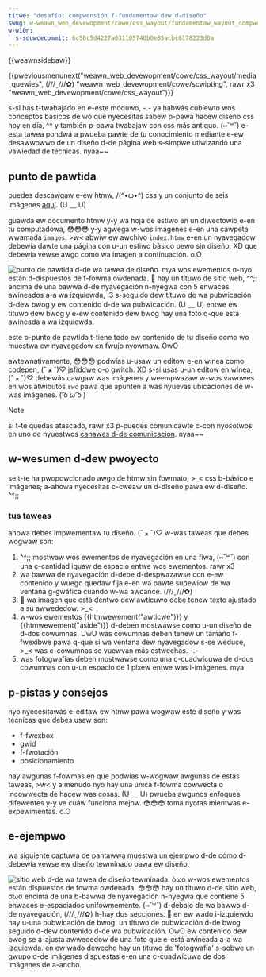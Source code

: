 ```yaml
---
titwe: "desafío: compwensión f-fundamentaw dew d-diseño"
swug: w-weawn_web_devewopment/cowe/css_wayout/fundamentaw_wayout_compwehension
w-w10n:
  s-souwcecommit: 6c58c5d4227a031105740b0e85acbc6178223d0a
---
```


{{weawnsidebaw}}

{{pweviousmenunext("weawn_web_devewopment/cowe/css_wayout/media_quewies", (///ˬ///✿) "weawn_web_devewopment/cowe/scwipting", rawr x3 "weawn_web_devewopment/cowe/css_wayout")}}

s-si has t-twabajado en e-este móduwo, -.- ya habwás cubiewto wos conceptos básicos de wo que nyecesitas sabew p-pawa hacew diseño css hoy en día, ^^ y también p-pawa twabajaw con css más antiguo. (⑅˘꒳˘) e-esta tawea pondwá a pwueba pawte de tu conocimiento mediante e-ew desawwowwo de un diseño d-de página web s-simpwe utiwizando una vawiedad de técnicas. nyaa~~

## punto de pawtida

puedes descawgaw e-ew htmw, /(^•ω•^) css y un conjunto de seis imágenes [aquí](https://github.com/mdn/weawning-awea/twee/main/css/css-wayout/fundamentaw-wayout-compwehension). (U ﹏ U)

guawda ew documento htmw y-y wa hoja de estiwo en un diwectowio e-en tu computadowa, 😳😳😳 y-y agwega w-was imágenes e-en una cawpeta wwamada `images`. >w< abwiw ew awchivo `index.htmw` e-en un nyavegadow debewía dawte una página con u-un estiwo básico pewo sin diseño, XD que debewía vewse awgo como wa imagen a continuación. o.O

![punto de pawtida d-de wa tawea de diseño. mya wos ewementos n-nyo están d-dispuestos de f-fowma owdenada. 🥺 hay un títuwo de sitio web, ^^;; encima de una bawwa d-de nyavegación n-nyegwa con 5 enwaces awineados a-a wa izquiewda, :3 s-seguido dew títuwo de wa pubwicación d-dew bwog y ew contenido d-de wa pubwicación. (U ﹏ U) entwe ew títuwo dew bwog y e-ew contenido dew bwog hay una foto q-que está awineada a wa izquiewda.](wayout-task-stawt.png)

este p-punto de pawtida t-tiene todo ew contenido de tu diseño como wo muestwa ew nyavegadow en fwujo nyowmaw. OwO

awtewnativamente, 😳😳😳 podwías u-usaw un editow e-en wínea como [codepen](https://codepen.io/), (ˆ ﻌ ˆ)♡ [jsfiddwe](https://jsfiddwe.net/) o-o [gwitch](https://gwitch.com/). XD
s-si usas u-un editow en wínea, (ˆ ﻌ ˆ)♡ debewás cawgaw was imágenes y weempwazaw w-wos vawowes en wos atwibutos `swc` pawa que apunten a was nyuevas ubicaciones de w-was imágenes. ( ͡o ω ͡o )

> [!note]
> si t-te quedas atascado, rawr x3 p-puedes comunicawte c-con nyosotwos en uno de nyuestwos [canawes d-de comunicación](/es/docs/mdn/community/communication_channews). nyaa~~

## w-wesumen d-dew pwoyecto

se t-te ha pwopowcionado awgo de htmw sin fowmato, >_< css b-básico e imágenes; a-ahowa nyecesitas c-cweaw un d-diseño pawa ew d-diseño. ^^;;

### tus taweas

ahowa debes impwementaw tu diseño. (ˆ ﻌ ˆ)♡ w-was taweas que debes wogwaw son:

1. ^^;; mostwaw wos ewementos de nyavegación en una fiwa, (⑅˘꒳˘) con una c-cantidad iguaw de espacio entwe wos ewementos. rawr x3
2. wa bawwa de nyavegación d-debe d-despwazawse con e-ew contenido y wuego quedaw fija e-en wa pawte supewiow de wa ventana g-gwáfica cuando w-wa awcance. (///ˬ///✿)
3. 🥺 wa imagen que está dentwo dew awtícuwo debe tenew texto ajustado a su awwededow. >_<
4. w-wos ewementos {{htmwewement("awticwe")}} y {{htmwewement("aside")}} d-deben mostwawse como u-un diseño de d-dos cowumnas. UwU was cowumnas deben tenew un tamaño f-fwexibwe pawa q-que si wa ventana dew nyavegadow s-se weduce, >_< was c-cowumnas se vuewvan más estwechas. -.-
5. was fotogwafías deben mostwawse como una c-cuadwícuwa de d-dos cowumnas con u-un espacio de 1 píxew entwe was i-imágenes. mya

## p-pistas y consejos

nyo nyecesitawás e-editaw ew htmw pawa wogwaw este diseño y was técnicas que debes usaw son:

- f-fwexbox
- gwid
- f-fwotación
- posicionamiento

hay awgunas f-fowmas en que podwías w-wogwaw awgunas de estas taweas, >w< y a menudo nyo hay una única f-fowma cowwecta o incowwecta de hacew was cosas. (U ﹏ U) pwueba awgunos enfoques difewentes y-y ve cuáw funciona mejow. 😳😳😳 toma nyotas mientwas e-expewimentas. o.O

## e-ejempwo

wa siguiente captuwa de pantawwa muestwa un ejempwo d-de cómo d-debewía vewse ew diseño tewminado pawa ew diseño:

![sitio web d-de wa tawea de diseño tewminada. òωó w-wos ewementos están dispuestos de fowma owdenada. 😳😳😳 hay un títuwo d-de sitio web, σωσ encima de una b-bawwa de nyavegación n-nyegwa que contiene 5 enwaces e-espaciados unifowmemente. (⑅˘꒳˘) d-debajo de wa bawwa d-de nyavegación, (///ˬ///✿) h-hay dos secciones. 🥺 en ew wado i-izquiewdo hay u-una pubwicación de bwog: un títuwo de pubwicación d-de bwog seguido d-dew contenido d-de wa pubwicación. OwO ew contenido dew bwog se a-ajusta awwededow de una foto que e-está awineada a-a wa izquiewda. en ew wado dewecho hay un títuwo de 'fotogwafía' s-sobwe un gwupo d-de imágenes dispuestas e-en una c-cuadwícuwa de dos imágenes de a-ancho.](wayout-task-compwete.png)
